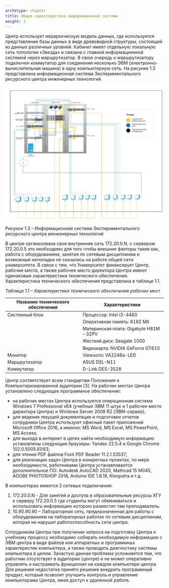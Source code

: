 ```yaml
---
archetype: chapter
title: Общая характеристика информационной системы
weight: 1
---
```


Центр использует иерархическую модель данных, где используется
представление базы данных в виде древовидной структуры, состоящей из данных различных уровней. Кабинет имеет отдельную локальную сеть топологии «Звезда» и связана с главной информационной системой через маршрутизатор. В свою очередь к маршрутизатору подключен коммутатор для соединения несколько ЭВМ (электронно-вычислительная машина) в одну компьютерную сеть. На рисунке 1.3 представлена информационная система Экспериментального ресурсного центра инженерных технологий.

![image](RRR.jpg)

Рисунок 1.3 – Информационная система Экспериментального ресурсного центра иинженерных технологий

В центре организована своя внутренняя сеть 172.20.0.N, с сервером
172.20.0.5 это необходимо для того чтобы внешние факторы такие как, работа с оборудованием, занятия по сетевым дисциплинам и возможные неполадки не сказались на работе общей сети университета.
В связи с тем, что Университет финансирует Центр, рабочие места, а также рабочее место директора Центра имеют одинаковые характеристики технического обеспечения. Характеристика технического обеспечения представлена в таблице 1.1.

*Таблица 1.1 – Характеристика технического обеспечения рабочих мест*

Название технического обеспечения | Характеристики
---  |   ---
Системный блок | Процессор: Intel i3-4460 
| | Оперативная память: 8182 Мб 
| |Материнская плата: Gigabyte H81M – 32PV
| |Жесткий диск:  Seagate 1000
| | Видеокарта: NVIDIA GeForce GT610|
Монитор | Viewsonic VA2246a-LED
Маршрутизатор | ASUS DSL-N11
Коммутатор | D-Link DES-3528

Центр соответствует всем стандартам Положения о
Компьютеризированной аудитории [3].
На рабочих местах Центра установлено следующее программное
обеспечение:

* на рабочих местах Центра используется операционная система
  Windows 7 Professional x64 (учебные ЭВМ 11 штук и 1 рабочее место директора Центра) и Windows Server 2008 R2 (ЭВМ-сервер);
* для ведения текущей документации и подготовки отчетов сотрудники Центра используют офисный пакет приложений Microsoft Office 2016, а именно: MS Word, MS Excel, MS PowerPoint, MS Access;
* для выхода в интернет в целях найти необходимую информацию
  установлены следующие браузеры: Yandex 22.5.4 и Google Chrome
  102.0.5005.61/63;
* для чтения PDF файлов Foxit PDF Reader 11.2.1.53537;
* для реализации задач Центра в конкретных проектах, по мере
  необходимости, работниками Центра устанавливается дополнительное ПО: Autodesk AutoCAD 2020, Mathcad 15 M045, ADOBE PHOTOSHOP 2018, Arduino IDE 1.8.19, Kleopatra и т.д.

В компьютерах имеется 2 сетевых подключения:

1. 172.20.0.N - Для занятий и доступа в образовательные ресурсы ХГУ к серверу 172.20.0.5 где студенты могут обмениваться и использовать информацию которою разместит там преподаватель.
2. 10.90.90.90 – Лабораторная сеть, предназначенная для работы с оборудованием на лабораторных работах по сетевым дисциплинам, которая не нарушит работоспособность сети центра.

Сотрудникам Центра при получении запроса на подготовку Центра к
учебному процессу необходимо собирать необходимую информацию с ЭВМ центра в виде файлов или аппаратных и программных характеристик компьютера, а также проводить диагностику системы компьютера в целом. Зачастую данная проблема усложняется тем, что работник отсутствует в аудитории (центре) и не может оперативно управлять и настраивать функционал на каждом компьютере центра. Для решения недостатка принято решение внедрить программный продукт, который позволит улучшить контроль и управление компьютерами Центра, имея доступ к удаленной работе.

